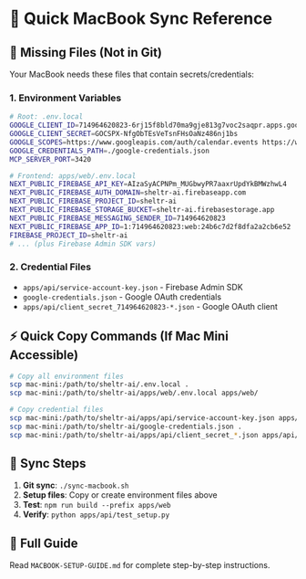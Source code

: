 # 🍎 Quick MacBook Sync Reference

## 🚨 **Missing Files (Not in Git)**

Your MacBook needs these files that contain secrets/credentials:

### **1. Environment Variables**
```bash
# Root: .env.local
GOOGLE_CLIENT_ID=714964620823-6rj15f8bld70ma9gje813g7voc2saqpr.apps.googleusercontent.com
GOOGLE_CLIENT_SECRET=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
GOOGLE_SCOPES=https://www.googleapis.com/auth/calendar.events https://www.googleapis.com/auth/calendar.readonly
GOOGLE_CREDENTIALS_PATH=./google-credentials.json
MCP_SERVER_PORT=3420

# Frontend: apps/web/.env.local
NEXT_PUBLIC_FIREBASE_API_KEY=AIzaSyACPNPm_MUGbwyPR7aaxrUpdYkBMWzhwL4
NEXT_PUBLIC_FIREBASE_AUTH_DOMAIN=sheltr-ai.firebaseapp.com
NEXT_PUBLIC_FIREBASE_PROJECT_ID=sheltr-ai
NEXT_PUBLIC_FIREBASE_STORAGE_BUCKET=sheltr-ai.firebasestorage.app
NEXT_PUBLIC_FIREBASE_MESSAGING_SENDER_ID=714964620823
NEXT_PUBLIC_FIREBASE_APP_ID=1:714964620823:web:24b6c7d2f8dfa2a2cb6e52
FIREBASE_PROJECT_ID=sheltr-ai
# ... (plus Firebase Admin SDK vars)
```

### **2. Credential Files**
- `apps/api/service-account-key.json` - Firebase Admin SDK
- `google-credentials.json` - Google OAuth credentials  
- `apps/api/client_secret_714964620823-*.json` - Google OAuth client

## ⚡ **Quick Copy Commands (If Mac Mini Accessible)**

```bash
# Copy all environment files
scp mac-mini:/path/to/sheltr-ai/.env.local .
scp mac-mini:/path/to/sheltr-ai/apps/web/.env.local apps/web/

# Copy credential files
scp mac-mini:/path/to/sheltr-ai/apps/api/service-account-key.json apps/api/
scp mac-mini:/path/to/sheltr-ai/google-credentials.json .
scp mac-mini:/path/to/sheltr-ai/apps/api/client_secret_*.json apps/api/
```

## 🔄 **Sync Steps**

1. **Git sync**: `./sync-macbook.sh`
2. **Setup files**: Copy or create environment files above
3. **Test**: `npm run build --prefix apps/web`
4. **Verify**: `python apps/api/test_setup.py`

## 📖 **Full Guide**

Read `MACBOOK-SETUP-GUIDE.md` for complete step-by-step instructions. 